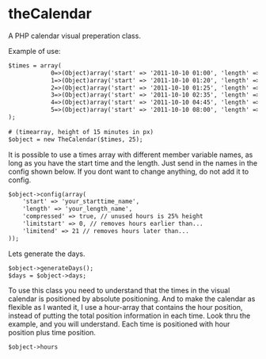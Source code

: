theCalendar
===========

A PHP calendar visual preperation class. 


Example of use:
```html
$times = array(
    		0=>(Object)array('start' => '2011-10-10 01:00', 'length' => '60', 'title' => 'Fohlin', 'text' => '', 'color'=>'#78ae94'),
    		1=>(Object)array('start' => '2011-10-10 01:20', 'length' => '60', 'title' => 'Svensson', 'text' => '', 'color'=>'#ae9c78'),
    		2=>(Object)array('start' => '2011-10-10 01:25', 'length' => '90', 'title' => 'Persson', 'text' => '', 'color'=>'#cccc66'),
    		3=>(Object)array('start' => '2011-10-10 02:35', 'length' => '90', 'title' => 'Olsson', 'text' => '', 'color'=>'#bbb'),
    		4=>(Object)array('start' => '2011-10-10 04:45', 'length' => '60', 'title' => 'Berra', 'text' => '', 'color'=>'#c787ae'),
    		5=>(Object)array('start' => '2011-10-10 08:00', 'length' => '45', 'title' => 'Fohlin', 'text' => '', 'color'=>'#78ae94')	
);
	
# (timearray, height of 15 minutes in px)	
$object = new TheCalendar($times, 25);	
```
It is possible to use a times array with different member variable names, as long as you have the start time and the length. Just send in the names in the config shown below. If you dont want to change anything, do not add it to config.

```html
$object->config(array(
	'start' => 'your_starttime_name', 
	'length' => 'your_length_name', 
	'compressed' => true, // unused hours is 25% height
	'limitstart' => 0, // removes hours earlier than...
	'limitend' => 21 // removes hours later than...
));
```
Lets generate the days.

```html
$object->generateDays();
$days = $object->days;
```
To use this class you need to understand that the times in the visual calendar is positioned by absolute positioning. And to make the calendar as flexible as I wanted it, I use a hour-array that contains the hour position, instead of putting the total position information in each time. Look thru the example, and you will understand. Each time is positioned with hour position plus time position.

```html
$object->hours
```
